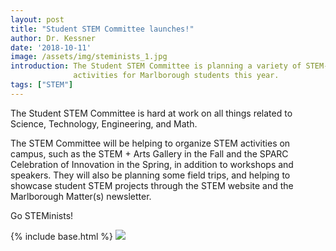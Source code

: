 ```yaml
---
layout: post
title: "Student STEM Committee launches!"
author: Dr. Kessner
date: '2018-10-11'
image: /assets/img/steminists_1.jpg
introduction: The Student STEM Committee is planning a variety of STEM-related
              activities for Marlborough students this year.
tags: ["STEM"]
---
```


The Student STEM Committee is hard at work on all things related to Science,
Technology, Engineering, and Math.

The STEM Committee will be helping to organize STEM activities on campus, such
as the STEM + Arts Gallery in the Fall and the SPARC Celebration of Innovation
in the Spring, in addition to workshops and speakers.  They will also be
planning some field trips, and helping to showcase student STEM projects
through the STEM website and the Marlborough Matter(s) newsletter.

Go STEMinists!

{% include base.html %}
<img src="{{ base }}/assets/img/steminists_2.jpg"/>


